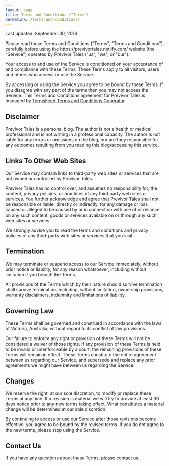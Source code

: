 ```yaml
---
layout: page
title: Terms and Conditions ("Terms")
permalink: /terms-and-conditions/
---
```


<p>Last updated: September 30, 2018</p>

<p>Please read these Terms and Conditions ("Terms", "Terms and Conditions") carefully before using the https://previvortales.netlify.com/ website (the "Service") operated by Previvor Tales ("us", "we", or "our").</p>

<p>Your access to and use of the Service is conditioned on your acceptance of and compliance with these Terms. These Terms apply to all visitors, users and others who access or use the Service.</p>

<p>By accessing or using the Service you agree to be bound by these Terms. If you disagree with any part of the terms then you may not access the Service. This Terms and Conditions agreement for Previvor Tales is managed by <a href="https://termsfeed.com/terms-conditions/generator/">TermsFeed Terms and Conditions Generator</a>.</p>

<h2>Disclaimer</h2>

<p>Previvor Tales is a personal blog. The author is not a health or medical professional and is not writing in a professional capacity. The author is not liable for any errors or omissions on the blog, nor are they responsible for any outcomes resulting from you reading this blog/accessing this service.</p>

<h2>Links To Other Web Sites</h2>

<p>Our Service may contain links to third-party web sites or services that are not owned or controlled by Previvor Tales.</p>

<p>Previvor Tales has no control over, and assumes no responsibility for, the content, privacy policies, or practices of any third party web sites or services. You further acknowledge and agree that Previvor Tales shall not be responsible or liable, directly or indirectly, for any damage or loss caused or alleged to be caused by or in connection with use of or reliance on any such content, goods or services available on or through any such web sites or services.</p>

<p>We strongly advise you to read the terms and conditions and privacy policies of any third-party web sites or services that you visit.</p>

<h2>Termination</h2>

<p>We may terminate or suspend access to our Service immediately, without prior notice or liability, for any reason whatsoever, including without limitation if you breach the Terms.</p>

<p>All provisions of the Terms which by their nature should survive termination shall survive termination, including, without limitation, ownership provisions, warranty disclaimers, indemnity and limitations of liability.</p>



<h2>Governing Law</h2>

<p>These Terms shall be governed and construed in accordance with the laws of Victoria, Australia, without regard to its conflict of law provisions.</p>



<p>Our failure to enforce any right or provision of these Terms will not be considered a waiver of those rights. If any provision of these Terms is held to be invalid or unenforceable by a court, the remaining provisions of these Terms will remain in effect. These Terms constitute the entire agreement between us regarding our Service, and supersede and replace any prior agreements we might have between us regarding the Service.</p>

<h2>Changes</h2>

<p>We reserve the right, at our sole discretion, to modify or replace these Terms at any time. If a revision is material we will try to provide at least 30 days notice prior to any new terms taking effect. What constitutes a material change will be determined at our sole discretion.</p>

<p>By continuing to access or use our Service after those revisions become effective, you agree to be bound by the revised terms. If you do not agree to the new terms, please stop using the Service.</p>

<h2>Contact Us</h2>

<p>If you have any questions about these Terms, please contact us.</p>